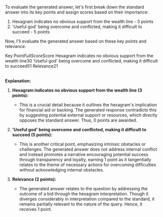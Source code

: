 To evaluate the generated answer, let's first break down the standard answer into its key points and assign scores based on their importance:

1. Hexagram indicates no obvious support from the wealth line - 3 points
2. 'Useful god' being overcome and conflicted, making it difficult to succeed - 5 points

Now, I'll evaluate the generated answer based on these key points and relevance.

<table>

Key Point$Full Score$Score
Hexagram indicates no obvious support from the wealth line$3$0
'Useful god' being overcome and conflicted, making it difficult to succeed$5$1
Relevance$2$1

</table>

**Explanation:**

1. **Hexagram indicates no obvious support from the wealth line (3 points):** 
   - This is a crucial detail because it outlines the hexagram's implication for financial aid or backing. The generated response contradicts this by suggesting potential external support or resources, which directly opposes the standard answer. Thus, 0 points are awarded.

2. **'Useful god' being overcome and conflicted, making it difficult to succeed (5 points):**
   - This is another critical point, emphasizing intrinsic obstacles or challenges. The generated answer does not address internal conflict and instead promotes a narrative encouraging potential success through transparency and loyalty, earning 1 point as it tangentially relates to the theme of necessary actions for overcoming difficulties without acknowledging internal obstacles.

3. **Relevance (2 points):**
   - The generated answer relates to the question by addressing the outcome of a bid through the hexagram interpretation. Though it diverges considerably in interpretation compared to the standard, it remains partially relevant to the nature of the query. Hence, it receives 1 point.